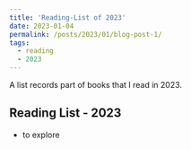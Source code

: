 ```yaml
---
title: 'Reading-List of 2023'
date: 2023-01-04
permalink: /posts/2023/01/blog-post-1/
tags:
  - reading
  - 2023
---
```


A list records part of books that I read in 2023.

## Reading List - 2023

- to explore
